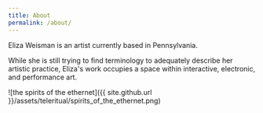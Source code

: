 ```yaml
---
title: About
permalink: /about/
---
```


<p class="lead">Eliza Weisman is an artist currently based in Pennsylvania.</p>

While she is still trying to find terminology to adequately describe her artistic practice, Eliza's work occupies a space within interactive, electronic, and performance art.

![the spirits of the ethernet]({{ site.github.url }}/assets/teleritual/spirits_of_the_ethernet.png)

